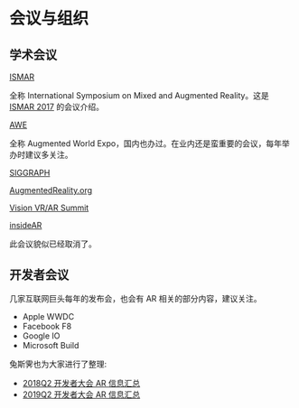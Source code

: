 # 会议与组织

## 学术会议
[ISMAR](http://www.ismar.net/)

全称 International Symposium on Mixed and Augmented Reality。这是 [ISMAR 2017](http://www.ismar2017.org/) 的会议介绍。

[AWE](http://www.augmentedworldexpo.com/)

全称 Augmented World Expo，国内也办过。在业内还是蛮重要的会议，每年举办时建议多关注。

[SIGGRAPH](https://www.siggraph.org/)

[AugmentedReality.org](http://www.augmentedreality.org/)

[Vision VR/AR Summit](http://visionsummit2016.com/)

[insideAR](https://en.wikipedia.org/wiki/InsideAR)

此会议貌似已经取消了。


## 开发者会议

几家互联网巨头每年的发布会，也会有 AR 相关的部分内容，建议关注。
- Apple WWDC
- Facebook F8
- Google IO
- Microsoft Build

兔斯霁也为大家进行了整理:

- [2018Q2 开发者大会 AR 信息汇总](https://zhuanlan.zhihu.com/p/38484401)
- [2019Q2 开发者大会 AR 信息汇总](https://zhuanlan.zhihu.com/p/66412302)